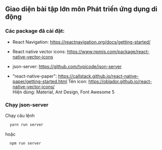 ## Giao diện bài tập lớn môn Phát triển ứng dụng di động

### Các package đã cài đặt:

- React Navigation:
  https://reactnavigation.org/docs/getting-started/

- React native vector icons:
  https://www.npmjs.com/package/react-native-vector-icons

- json-server:
  https://github.com/typicode/json-server

- "react-native-paper": 
  https://callstack.github.io/react-native-paper/getting-started.html
Tên icon: https://oblador.github.io/react-native-vector-icons/ <br />
Hiện dùng: Material, Ant Design, Font Awesome 5

### Chạy json-server

Chạy câu lệnh

```bash
  yarn run server
```

hoặc

```bash
  npm run server
```
